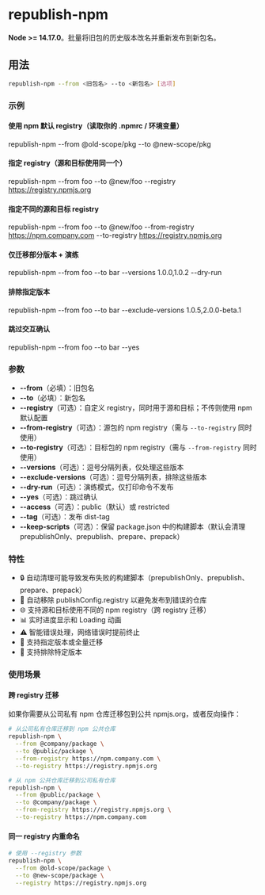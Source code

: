 # republish-npm

**Node >= 14.17.0**。批量将旧包的历史版本改名并重新发布到新包名。

## 用法

```bash
republish-npm --from <旧包名> --to <新包名> [选项]
```

### 示例

#### 使用 npm 默认 registry（读取你的 .npmrc / 环境变量）

republish-npm --from @old-scope/pkg --to @new-scope/pkg

#### 指定 registry（源和目标使用同一个）

republish-npm --from foo --to @new/foo --registry https://registry.npmjs.org

#### 指定不同的源和目标 registry

republish-npm --from foo --to @new/foo --from-registry https://npm.company.com --to-registry https://registry.npmjs.org

#### 仅迁移部分版本 + 演练

republish-npm --from foo --to bar --versions 1.0.0,1.0.2 --dry-run

#### 排除指定版本

republish-npm --from foo --to bar --exclude-versions 1.0.5,2.0.0-beta.1

#### 跳过交互确认

republish-npm --from foo --to bar --yes

### 参数

- **--from**（必填）：旧包名
- **--to**（必填）：新包名
- **--registry**（可选）：自定义 registry，同时用于源和目标；不传则使用 npm 默认配置
- **--from-registry**（可选）：源包的 npm registry（需与 `--to-registry` 同时使用）
- **--to-registry**（可选）：目标包的 npm registry（需与 `--from-registry` 同时使用）
- **--versions**（可选）：逗号分隔列表，仅处理这些版本
- **--exclude-versions**（可选）：逗号分隔列表，排除这些版本
- **--dry-run**（可选）：演练模式，仅打印命令不发布
- **--yes**（可选）：跳过确认
- **--access**（可选）：public（默认）或 restricted
- **--tag**（可选）：发布 dist-tag
- **--keep-scripts**（可选）：保留 package.json 中的构建脚本（默认会清理 prepublishOnly、prepublish、prepare、prepack）

### 特性

- 🔒 自动清理可能导致发布失败的构建脚本（prepublishOnly、prepublish、prepare、prepack）
- 🧹 自动移除 publishConfig.registry 以避免发布到错误的仓库
- 🌐 支持源和目标使用不同的 npm registry（跨 registry 迁移）
- 📊 实时进度显示和 Loading 动画
- ⚠️ 智能错误处理，网络错误时提前终止
- 🎯 支持指定版本或全量迁移
- 🚫 支持排除特定版本

### 使用场景

#### 跨 registry 迁移

如果你需要从公司私有 npm 仓库迁移包到公共 npmjs.org，或者反向操作：

```bash
# 从公司私有仓库迁移到 npm 公共仓库
republish-npm \
  --from @company/package \
  --to @public/package \
  --from-registry https://npm.company.com \
  --to-registry https://registry.npmjs.org

# 从 npm 公共仓库迁移到公司私有仓库
republish-npm \
  --from @public/package \
  --to @company/package \
  --from-registry https://registry.npmjs.org \
  --to-registry https://npm.company.com
```

#### 同一 registry 内重命名

```bash
# 使用 --registry 参数
republish-npm \
  --from @old-scope/package \
  --to @new-scope/package \
  --registry https://registry.npmjs.org
```
